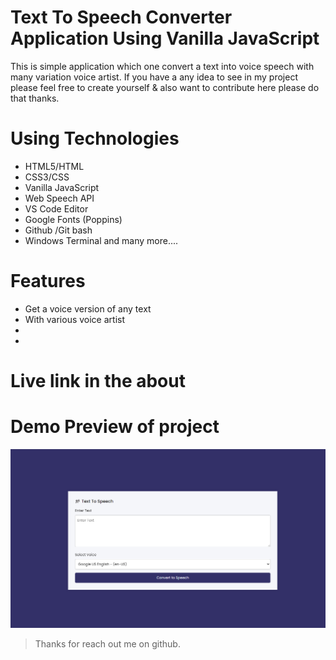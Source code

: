 # Text To Speech Converter Application Using Vanilla JavaScript

This is simple application which one convert a text into voice speech with many variation voice artist. If you have a any idea to see in my project please feel free to create yourself & also want to contribute here please do that thanks.

# Using Technologies
- HTML5/HTML
- CSS3/CSS
- Vanilla JavaScript
- Web Speech API
- VS Code Editor
- Google Fonts (Poppins)
- Github /Git bash
- Windows Terminal
and many more....

# Features
- Get a voice version of any text
- With various voice artist
- 
-


# Live link in the about 

# Demo Preview of project
![imageScreenshot](./preview.png)


> Thanks for reach out me on github.
